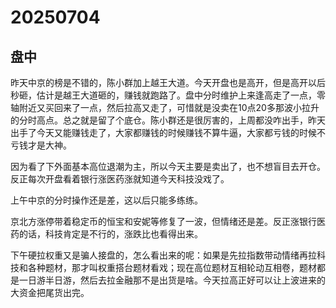 # 20250704

## 盘中

昨天中京的榜是不错的，陈小群加上越王大道。今天开盘也是高开，但是高开以后秒砸，估计是越王大道砸的，赚钱就跑路了。盘中分时维护上来逢高走了一点，零轴附近又买回来了一点，然后拉高又走了，可惜就是没卖在10点20多那波小拉升的分时高点。总之就是留了个底仓。陈小群还是很厉害的，上周都没咋出手，昨天出手了今天又能赚钱走了，大家都赚钱的时候赚钱不算牛逼，大家都亏钱的时候不亏钱才是大神。

因为看了下外面基本高位退潮为主，所以今天主要是卖出了，也不想盲目去开仓。反正每次开盘看着银行涨医药涨就知道今天科技没戏了。

上午中京的分时操作还是差，这以后只能多练练。

京北方涨停带着稳定币的恒宝和安妮等修复了一波，但情绪还是差。反正涨银行医药的话，科技肯定是不行的，涨跌比也看得出来。

下午硬拉权重又是骗人接盘的，怎么看出来的呢：如果是先拉指数带动情绪再拉科技和各种题材，那才叫权重搭台题材看戏；现在高位题材互相轮动互相卷，题材都是一日游半日游，然后去拉金融那不是出货是啥。今天拉高正好可以让上波进来的大资金把尾货出完。
